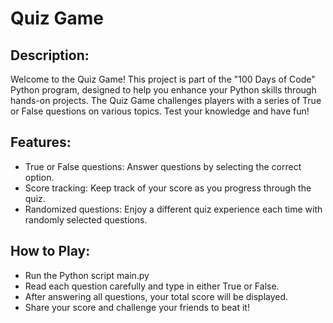 # Quiz Game

## Description:
Welcome to the Quiz Game! This project is part of the "100 Days of Code" Python program, designed to help you enhance your Python skills through hands-on projects. The Quiz Game challenges players with a series of True or False questions on various topics. Test your knowledge and have fun!

## Features:
- True or False questions: Answer questions by selecting the correct option.
- Score tracking: Keep track of your score as you progress through the quiz.
- Randomized questions: Enjoy a different quiz experience each time with randomly selected questions.

## How to Play:
- Run the Python script main.py
- Read each question carefully and type in either True or False.
- After answering all questions, your total score will be displayed.
- Share your score and challenge your friends to beat it!
